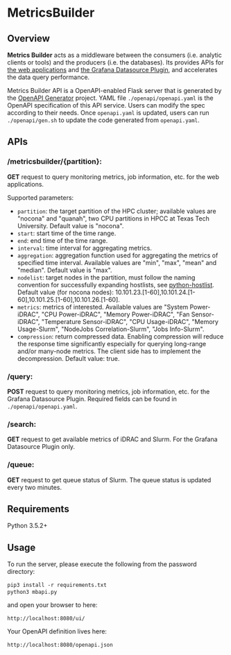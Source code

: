 # MetricsBuilder

## Overview

**Metrics Builder** acts as a middleware between the consumers (i.e. analytic clients or tools) and the producers (i.e. the databases). Its provides APIs for [the web applications](https://idatavisualizationlab.github.io/HPCC/) and [the Grafana Datasource Plugin](https://github.com/nsfcac/grafana-plugin), and accelerates the data query performance.

Metrics Builder API is a OpenAPI-enabled Flask server that is generated by the [OpenAPI Generator](https://openapi-generator.tech) project. YAML file `./openapi/openapi.yaml` is the OpenAPI specification of this API service. Users can modify the spec according to their needs. Once `openapi.yaml` is updated, users can run `./openapi/gen.sh` to update the code generated from `openapi.yaml`.


## APIs

### /metricsbuilder/{partition}: 
**GET** request to query monitoring metrics, job information, etc. for the web applications.

Supported parameters:
- `partition`: the target partition of the HPC cluster; available values are "nocona" and "quanah", two CPU partitions in HPCC at Texas Tech University. Default value is "nocona".
- `start`: start time of the time range.
- `end`: end time of the time range.
- `interval`: time interval for aggregating metrics.
- `aggregation`: aggregation function used for aggregating the metrics of specified time interval. Available values are "min", "max", "mean" and "median". Default value is "max".
- `nodelist`: target nodes in the partition, must follow the naming convention for successfully expanding hostlists, see [python-hostlist](https://www.nsc.liu.se/~kent/python-hostlist/). Default value (for nocona nodes): 10.101.23.[1-60],10.101.24.[1-60],10.101.25.[1-60],10.101.26.[1-60].
- `metrics`: metrics of interested. Available values are "System Power-iDRAC", "CPU Power-iDRAC", "Memory Power-iDRAC", "Fan Sensor-iDRAC", "Temperature Sensor-iDRAC", "CPU Usage-iDRAC", "Memory Usage-Slurm", "NodeJobs Correlation-Slurm", "Jobs Info-Slurm".
- `compression`: return compressed data. Enabling compression will reduce the response time significantly especially for querying long-range and/or many-node metrics. The client side has to implement the decompression. Default value: true.

### /query:
**POST** request to query monitoring metrics, job information, etc. for the Grafana Datasource Plugin. Required fields can be found in `./openapi/openapi.yaml`.

### /search:
**GET** request to get available metrics of iDRAC and Slurm. For the Grafana Datasource Plugin only.

### /queue:
**GET** request to get queue status of Slurm. The queue status is updated every two minutes.

## Requirements
Python 3.5.2+

## Usage
To run the server, please execute the following from the password directory:

```
pip3 install -r requirements.txt
python3 mbapi.py
```

and open your browser to here:

```
http://localhost:8080/ui/
```

Your OpenAPI definition lives here:

```
http://localhost:8080/openapi.json
```


<!-- # MetricsBuilder

## Overview

<p align="center">
<img src="./tools/Figures/mechanism.png" alt="mechanism" width="600" />
</p>

**Metrics Builder** acts as a middleware between the consumers (i.e. analytic clients or tools) and the producers (i.e. the databases). As depcited in the figure, its main workflow is as follows. 

1. It receives requests from consumers. The request includes `time range`, `time interval`, `data type` information, if the returned data is `compressed` or not. User can also specify the target `nodelist` and `metrics`; these two fields are not required; if not specified, Metrics Builder will get all nodes and all available metrics based on configuration. The time range represents the window of time for the data that consumers want to access. Time intervals and data types are used to aggregate and downsample time series data. 
2. Metrics Builder compare the specified nodes with the nodelist of the cluster being monitored and then generates the appropriate InfluxDB query strings based on valid nodes and the information specified by the consumer, and then sends queries to InfluxDB and waits for responses. 
3. Metrics Builder then processes data returned from InfluxDB, builds the data in JSON format. It decides whether the JSON data need to be compressed or not. The compression option is set to True by default, which significantly reduces the transmission time.

The performance behavior and experience we gained through the development of MetricsBuilder can be found on the wiki page [Performance Optimization](https://github.com/nsfcac/MetricsBuilder/wiki/Performance-Optimization).

Metrics Builder API is a OpenAPI-enabled Flask server that is generated by the [OpenAPI Generator](https://openapi-generator.tech) project.


## OpenAPI specification

YAML file `openapi.yaml` is the OpenAPI specification of this API service. It comprises 5 parts: `openapi`, `info`, `servers`, `components`, and `paths`.

`openapi` specifies the version number of OpenAPI specification this document uses. `info` is the metadata of the API service. `servers` specifies connectivity information of the API service. 

`components` are a collection of resuable schemas throughout the API service. In this implementation, we use two schemas, `UnifiedMetrics` and `ErrorMessage`. `UnifiedMetrics` includes `nodes_info`, `jobs_info`, and `time_stamp` fields, representing **node-related metrics**, **job-related metrics**, and **epoch time stamps**, respectively.

`paths` are the reources and method supported by the API service. We only have `get` method in the API.

OpenAPI generator uses `openapi.yaml` as the input, prepares server-side stub using the flask framework in Python.

## Requirements
Python 3.5.2+

## Usage
To run the server, please execute the following from the password directory:

```
pip3 install -r requirements.txt
python3 -m openapi_server
```

and open your browser to here:

```
http://localhost:8080/ui/
```

Your OpenAPI definition lives here:

```
http://localhost:8080/openapi.json
```

To launch the integration tests, use tox:
```
sudo pip install tox
tox
```

## Running with Docker

To run the server on a Docker container, please execute the following from the password directory:

```bash
# building the image
docker build -t openapi_server .

# starting up a container
docker run -p 8080:8080 openapi_server
``` -->